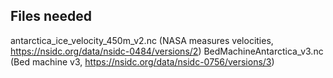 
## Files needed

antarctica_ice_velocity_450m_v2.nc (NASA measures velocities, https://nsidc.org/data/nsidc-0484/versions/2)
BedMachineAntarctica_v3.nc (Bed machine v3, https://nsidc.org/data/nsidc-0756/versions/3)

